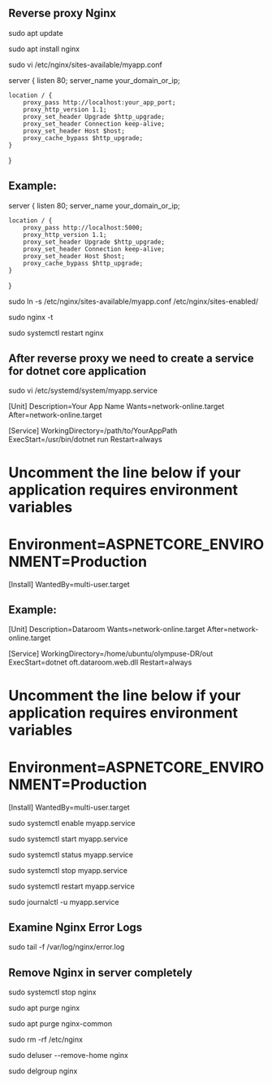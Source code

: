 Reverse proxy Nginx
-------------------
sudo apt update

sudo apt install nginx

sudo vi /etc/nginx/sites-available/myapp.conf


server {
    listen 80;
    server_name your_domain_or_ip;

    location / {
        proxy_pass http://localhost:your_app_port;
        proxy_http_version 1.1;
        proxy_set_header Upgrade $http_upgrade;
        proxy_set_header Connection keep-alive;
        proxy_set_header Host $host;
        proxy_cache_bypass $http_upgrade;
    }
}


Example:
--------
server {
    listen 80;
    server_name your_domain_or_ip;

    location / {
        proxy_pass http://localhost:5000;
        proxy_http_version 1.1;
        proxy_set_header Upgrade $http_upgrade;
        proxy_set_header Connection keep-alive;
        proxy_set_header Host $host;
        proxy_cache_bypass $http_upgrade;
    }
}


sudo ln -s /etc/nginx/sites-available/myapp.conf /etc/nginx/sites-enabled/

sudo nginx -t

sudo systemctl restart nginx


After reverse proxy we need to create a service for dotnet core application
----------------------------------------------------------------------------
sudo vi /etc/systemd/system/myapp.service


[Unit]
Description=Your App Name
Wants=network-online.target
After=network-online.target

[Service]
WorkingDirectory=/path/to/YourAppPath
ExecStart=/usr/bin/dotnet run
Restart=always
# Uncomment the line below if your application requires environment variables
# Environment=ASPNETCORE_ENVIRONMENT=Production

[Install]
WantedBy=multi-user.target


Example:
--------
[Unit]
Description=Dataroom
Wants=network-online.target
After=network-online.target

[Service]
WorkingDirectory=/home/ubuntu/olympuse-DR/out
ExecStart=dotnet oft.dataroom.web.dll
Restart=always
# Uncomment the line below if your application requires environment variables
# Environment=ASPNETCORE_ENVIRONMENT=Production

[Install]
WantedBy=multi-user.target


sudo systemctl enable myapp.service

sudo systemctl start myapp.service

sudo systemctl status myapp.service

sudo systemctl stop myapp.service

sudo systemctl restart myapp.service

sudo journalctl -u myapp.service


Examine Nginx Error Logs
-------------------------
sudo tail -f /var/log/nginx/error.log


Remove Nginx in server completely
---------------------------------
sudo systemctl stop nginx

sudo apt purge nginx

sudo apt purge nginx-common

sudo rm -rf /etc/nginx

sudo deluser --remove-home nginx

sudo delgroup nginx
